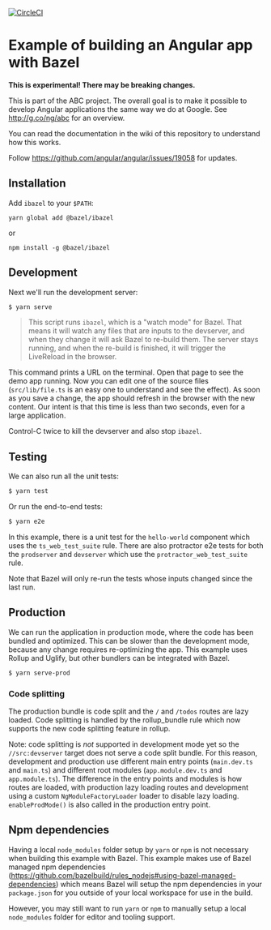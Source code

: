 [![CircleCI](https://circleci.com/gh/alexeagle/angular-bazel-example.svg?style=svg)](https://circleci.com/gh/alexeagle/angular-bazel-example)

# Example of building an Angular app with Bazel

**This is experimental! There may be breaking changes.**

This is part of the ABC project. The overall goal is to make it possible to
develop Angular applications the same way we do at Google.
See http://g.co/ng/abc for an overview.

You can read the documentation in the wiki of this repository to understand how
this works.

Follow https://github.com/angular/angular/issues/19058 for updates.

## Installation

Add `ibazel` to your `$PATH`:

```
yarn global add @bazel/ibazel
```

or

```
npm install -g @bazel/ibazel
```

## Development

Next we'll run the development server:

```bash
$ yarn serve
```

> This script runs `ibazel`, which is a "watch mode"
> for Bazel. That means it will watch any files that are inputs to the devserver,
> and when they change it will ask Bazel to re-build them. The server stays
> running, and when the re-build is finished, it will trigger the LiveReload in
> the browser.

This command prints a URL on the terminal. Open that page to see the demo app
running. Now you can edit one of the source files (`src/lib/file.ts` is an easy
one to understand and see the effect). As soon as you save a change, the app
should refresh in the browser with the new content. Our intent is that this time
is less than two seconds, even for a large application.

Control-C twice to kill the devserver and also stop `ibazel`.

## Testing

We can also run all the unit tests:

```bash
$ yarn test
```

Or run the end-to-end tests:

```bash
$ yarn e2e
```

In this example, there is a unit test for the `hello-world` component which uses
the `ts_web_test_suite` rule. There are also protractor e2e tests for both the
`prodserver` and `devserver` which use the `protractor_web_test_suite` rule.

Note that Bazel will only re-run the tests whose inputs changed since the last run.

## Production

We can run the application in production mode, where the code has been bundled
and optimized. This can be slower than the development mode, because any change
requires re-optimizing the app. This example uses Rollup and Uglify, but other
bundlers can be integrated with Bazel.

```bash
$ yarn serve-prod
```

### Code splitting

The production bundle is code split and the `/` and `/todos` routes
are lazy loaded. Code splitting is handled by the rollup_bundle rule
which now supports the new code splitting feature in rollup.

Note: code splitting is _not_ supported in development mode yet so the
`//src:devserver` target does not serve a code split bundle. For this
reason, development and production use different main entry points
(`main.dev.ts` and `main.ts`) and different root modules
(`app.module.dev.ts` and `app.module.ts`). The difference in
the entry points and modules is how routes are loaded, with production
lazy loading routes and development using a custom `NgModuleFactoryLoader`
loader to disable lazy loading. `enableProdMode()` is
also called in the production entry point.

## Npm dependencies

Having a local `node_modules` folder setup by `yarn` or `npm` is not
necessary when building this example with Bazel. This example makes use
of Bazel managed npm dependencies (https://github.com/bazelbuild/rules_nodejs#using-bazel-managed-dependencies)
which means Bazel will setup the npm dependencies in your `package.json` for you
outside of your local workspace for use in the build.

However, you may still want to run `yarn` or `npm` to manually
setup a local `node_modules` folder for editor and tooling support.

